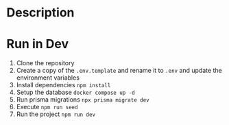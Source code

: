 # Description

# Run in Dev

1. Clone the repository
2. Create a copy of the ```.env.template``` and rename it to ```.env``` and update the environment variables
3. Install dependencies ```npm install```
4. Setup the database ```docker compose up -d```
5. Run prisma migrations ```npx prisma migrate dev```
6. Execute ```npm run seed```
7. Run the project ```npm run dev```
